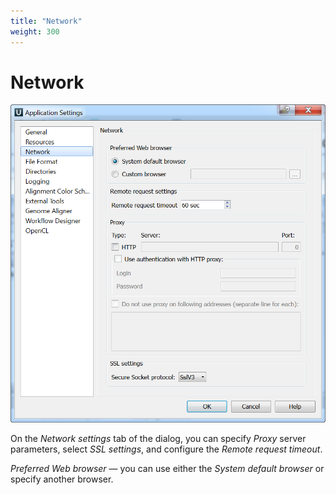 ```yaml
---
title: "Network"
weight: 300
---
```



# Network


![](/images/10289507/10420524.png)

On the _Network settings_ tab of the dialog, you can specify _Proxy_ server parameters, select _SSL settings_, and configure the _Remote request timeout_.

_Preferred Web browser_ — you can use either the _System default browser_ or specify another browser.